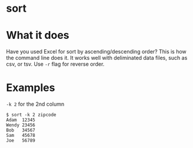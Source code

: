 sort
=====

What it does
============

Have you used Excel for sort by ascending/descending order? This is how the command line does it. It works well with deliminated data files, such as csv, or tsv. Use `-r` flag for reverse order.

Examples
========

`-k 2` for the 2nd column

```
$ sort -k 2 zipcode
Adam  12345
Wendy 23456
Bob   34567
Sam   45678
Joe   56789
```